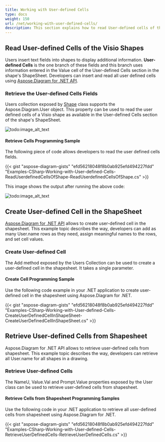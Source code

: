 ```yaml
---
title: Working with User-defined Cells
type: docs
weight: 150
url: /net/working-with-user-defined-cells/
description: This section explains how to read User-defined cells of the visio shapes with Aspose.Diagram.
---
```


## **Read User-defined Cells of the Visio Shapes**
Users insert text fields into shapes to display additional information. **User-defined Cells** is the one branch of these fields and this branch uses information entered in the Value cell of the User-defined Cells section in the shape's ShapeSheet. Developers can insert and read all user defined cells using [Aspose.Diagram for .NET API](https://products.aspose.com/diagram/net/).
### **Retrieve the User-defined Cells Fields**
Users collection exposed by [Shape](http://www.aspose.com/api/net/diagram/aspose.diagram/shape) class supports the Aspose.Diagram.User object. This property can be used to read the user defined cells of a Visio shape as available in the User-defined Cells section of the shape's ShapeSheet.

![todo:image_alt_text](working-with-user-defined-cells_1.png)
#### **Retrieve Cells Programming Sample**
The following piece of code allows developers to read the user defined cells fields.

{{< gist "aspose-diagram-gists" "efd56218048f8b0ab925efd494227fdd" "Examples-CSharp-Working-with-User-defined-Cells-ReadUserdefinedCellsOfShape-ReadUserdefinedCellsOfShape.cs" >}}


This image shows the output after running the above code:

![todo:image_alt_text](working-with-user-defined-cells_2.png)
## **Create User-defined Cell in the ShapeSheet**
[Aspose.Diagram for .NET API](https://products.aspose.com/diagram/net/) allows to create user-defined cell in the shapesheet. This example topic describes the way, developers can add as many User.name rows as they need, assign meaningful names to the rows, and set cell values.
### **Create User-defined Cell**
The Add method exposed by the Users Collection can be used to create a user-defined cell in the shapesheet. It takes a single parameter.
#### **Create Cell Programming Sample**
Use the following code example in your .NET application to create user-defined cell in the shapesheet using Aspose.Diagram for .NET.

{{< gist "aspose-diagram-gists" "efd56218048f8b0ab925efd494227fdd" "Examples-CSharp-Working-with-User-defined-Cells-CreateUserDefinedCellInShapeSheet-CreateUserDefinedCellInShapeSheet.cs" >}}
## **Retrieve User-defined Cells from Shapesheet**
Aspose.Diagram for .NET API allows to retrieve user-defined cells from shapesheet. This example topic describes the way, developers can retrieve all User.name for all shapes in a drawing.
### **Retrieve User-defined Cells**
The NameU, Value.Val and Prompt.Value properties exposed by the User class can be used to retrieve user-defined cells from shapesheet.
#### **Retrieve Cells from Shapesheet Programming Samples**
Use the following code in your .NET application to retrieve all user-defined cells from shapesheet using Aspose.Diagram for .NET.

{{< gist "aspose-diagram-gists" "efd56218048f8b0ab925efd494227fdd" "Examples-CSharp-Working-with-User-defined-Cells-RetrieveUserDefinedCells-RetrieveUserDefinedCells.cs" >}}
